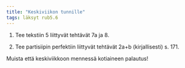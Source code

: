 ```yaml
---
title: "Keskiviikon tunnille"
tags: läksyt rub5.6
---
```


1. Tee tekstiin 5 liittyvät tehtävät 7a ja 8.

2. Tee partisiipin perfektiin liittyvät tehtävät 2a+b (kirjallisesti) s. 171.

Muista että keskiviikkoon mennessä kotiaineen palautus!